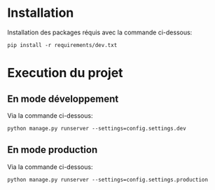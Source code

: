 # Installation

Installation des packages réquis avec la commande ci-dessous:

 ```pip install -r requirements/dev.txt```
# Execution du projet
## En mode développement

Via la commande ci-dessous:

```python manage.py runserver --settings=config.settings.dev```

## En mode production

Via la commande ci-dessous:

```python manage.py runserver --settings=config.settings.production```